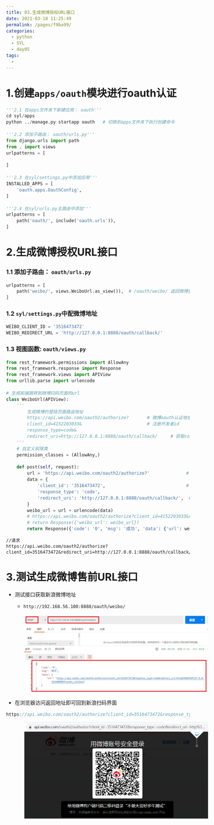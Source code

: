 ```yaml
---
title: 03.生成微博授权URL接口
date: 2021-03-10 11:25:49
permalink: /pages/f9ba99/
categories:
  - python
  - SYL
  - day05
tags:
  - 
---
```

# 1.创建`apps/oauth`模块进行oauth认证

```python
'''2.1 在apps文件夹下新建应用： oauth'''
cd syl/apps
python ../manage.py startapp oauth   # 切换到apps文件夹下执行创建命令

'''2.2 添加子路由： oauth/urls.py'''
from django.urls import path
from . import views
urlpatterns = [

]

'''2.3 在syl/settings.py中添加应用'''
INSTALLED_APPS = [
    'oauth.apps.OauthConfig',
]

'''2.4 在syl/urls.py主路由中添加'''
urlpatterns = [
    path('oauth/', include('oauth.urls')),
]
```



# 2.生成微博授权URL接口

### 1.1 添加子路由： `oauth/urls.py`

```python
urlpatterns = [
    path('weibo/', views.WeiboUrl.as_view()),  # /oauth/weibo/ 返回微博登录地址
]
```

### 1.2 `syl/settings.py`中配微博地址

```python
WEIBO_CLIENT_ID = '3516473472'
WEIBO_REDIRECT_URL = 'http://127.0.0.1:8888/oauth/callback/'
```

### 1.3 视图函数: `oauth/views.py`

```python
from rest_framework.permissions import AllowAny
from rest_framework.response import Response
from rest_framework.views import APIView
from urllib.parse import urlencode

# 生成前端跳转到微博扫码页面的url
class WeiboUrl(APIView):
    '''
        生成微博的登陆页面路由地址
        https://api.weibo.com/oauth2/authorize?       # 微博oauth认证地址
        client_id=4152203033&                         # 注册开发者id
        response_type=code&
        redirect_uri=http://127.0.0.1:8888/oauth/callback/     # 获取code后将code回调给后端地址
    '''
    # 自定义权限类
    permission_classes = (AllowAny,)

    def post(self, request):
        url = 'https://api.weibo.com/oauth2/authorize?'              # 微博授权的url地址
        data = {
            'client_id': '3516473472',                               # settings.WEIBO_CLIENT_ID
            'response_type': 'code',                                 
            'redirect_uri': 'http://127.0.0.1:8888/oauth/callback/',  # VUE的回调，微博后台授权的回调地址
        }
        weibo_url = url + urlencode(data)
        # https://api.weibo.com/oauth2/authorize?client_id=4152203033&response_type=code&redirect_uri=http://127.0.0.1:8000/api/weibo_back/
        # return Response({'weibo_url': weibo_url})
        return Response({'code': '0', 'msg': '成功', 'data': {'url': weibo_url}})
```

```
//请求
https://api.weibo.com/oauth2/authorize?client_id=3516473472&redirect_uri=http://127.0.0.1:8888/oauth/callback/&response_type=code
```



# 3.测试生成微博售前URL接口

- 测试接口获取新浪微博地址

  - ```
    http://192.168.56.100:8888/oauth/weibo/
    ```

<img src="./assets/image-20200923111738807.png" style="width: 800px; margin-left: 50px;"> </img>

- 在浏览器访问返回地址即可回到新浪扫码界面

```javascript
https://api.weibo.com/oauth2/authorize?client_id=3516473472&response_type=code&redirect_uri=http%3A%2F%2F127.0.0.1%3A8080%2Fweibo_callback
```

<img src="./assets/image-20200923112007559.png" style="width: 800px; margin-left: 50px;"> </img>











